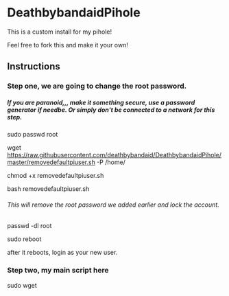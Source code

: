 # DeathbybandaidPihole
This is a custom install for my pihole!

Feel free to fork this and make it your own!

## Instructions

### Step one, we are going to change the root password.
##### If you are paranoid,,, make it something secure, use a password generator if needbe. Or simply don't be connected to a network for this step.

sudo passwd root

wget https://raw.githubusercontent.com/deathbybandaid/DeathbybandaidPihole/master/removedefaultpiuser.sh -P /home/

chmod +x removedefaultpiuser.sh

bash removedefaultpiuser.sh

###### This will remove the root password we added earlier and lock the account.
passwd -dl root

sudo reboot

after it reboots, login as your new user.

### Step two, my main script here

sudo wget
